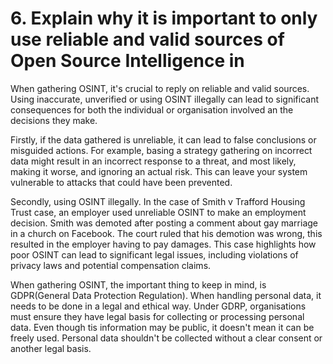 # 6. Explain why it is important to only use reliable and valid sources of Open Source Intelligence in

When gathering OSINT, it's crucial to reply on reliable and valid sources. Using inaccurate, unverified or using OSINT illegally can lead to significant consequences for both the individual or organisation involved an the decisions they make.

Firstly, if the data gathered is unreliable, it can lead to false conclusions or misguided actions. For example, basing a strategy gathering on incorrect data might result in an incorrect response to a threat, and most likely, making it worse, and ignoring an actual risk. This can leave your system vulnerable to attacks that could have been prevented.

Secondly, using OSINT illegally. In the case of Smith v Trafford Housing Trust case, an employer used unreliable OSINT to make an employment decision. Smith was demoted after posting a comment about gay marriage in a church on Facebook. The court ruled that his demotion was wrong, this resulted in the employer having to pay damages. This case highlights how poor OSINT can lead to significant legal issues, including violations of privacy laws and potential compensation claims.

When gathering OSINT, the important thing to keep in mind, is GDPR(General Data Protection Regulation). When handling personal data, it needs to be done in a legal and ethical way. Under GDRP, organisations must ensure they have legal basis for collecting or processing personal data. Even though tis information may be public, it doesn't mean it can be freely used. Personal data shouldn't be collected without a clear consent or another legal basis.
